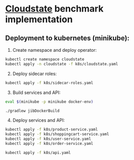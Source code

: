 # [Cloudstate](https://cloudstate.io) benchmark implementation

## Deployment to kubernetes (minikube):

1. Create namespace and deploy operator:
```sh
kubectl create namespace cloudstate
kubectl apply -n cloudstate -f k8s/cloudstate.yaml
```

2. Deploy sidecar roles:
``` sh
kubectl apply -f k8s/sidecar-roles.yaml
```

3. Build services and API:

``` sh
eval $(minikube -p minikube docker-env)

./gradlew jibDockerBuild
```

4. Deploy services and API:
``` sh
kubectl apply -f k8s/product-service.yaml
kubectl apply -f k8s/shoppingcart-service.yaml
kubectl apply -f k8s/user-service.yaml
kubectl apply -f k8s/order-service.yaml

kubectl apply -f k8s/api.yaml
```
